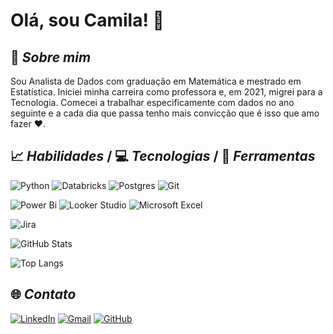 # **Olá, sou Camila!** 🙋

## 📌 *Sobre mim*
Sou Analista de Dados com graduação em Matemática e mestrado em Estatística. Iniciei minha carreira como professora e, em 2021, migrei para a Tecnologia. Comecei a trabalhar especificamente com dados no ano seguinte e a cada dia que passa tenho mais convicção que é isso que amo fazer ❤️.


## 📈 *Habilidades* / 💻 *Tecnologias* / 🔨 *Ferramentas*

![Python](https://img.shields.io/badge/python-3670A0?style=for-the-badge&logo=python&logoColor=ffdd54)
![Databricks](https://img.shields.io/badge/Databricks-white?style=for-the-badge&logo=databricks)
![Postgres](https://img.shields.io/badge/postgres-%23316192.svg?style=for-the-badge&logo=postgresql&logoColor=white)
![Git](https://img.shields.io/badge/GIT-E44C30?style=for-the-badge&logo=git&logoColor=white)

![Power Bi](https://img.shields.io/badge/power_bi-F2C811?style=for-the-badge&logo=powerbi&logoColor=black)
![Looker Studio](https://img.shields.io/badge/looker-white?style=for-the-badge&logo=looker&logoColor=4286f4)
![Microsoft Excel](https://img.shields.io/badge/Microsoft_Excel-217346?style=for-the-badge&logo=microsoft-excel&logoColor=white)

![Jira](https://img.shields.io/badge/jira-%230A0FFF.svg?style=for-the-badge&logo=jira&logoColor=white)


![GitHub Stats](https://github-readme-stats.vercel.app/api?username=CamilaCL&theme=transparent&bg_color=white&border_color=black&show_icons=true&icon_color=30A3DC&title_color=E94D5F&text_color=000)

![Top Langs](https://github-readme-stats-git-masterrstaa-rickstaa.vercel.app/api/top-langs/?username=CamilaCL&layout=compact&bg_color=white&border_color=black&title_color=E94D5F&text_color=000)


## 🌐 *Contato*

[![LinkedIn](https://img.shields.io/badge/LinkedIn-0077B5?style=for-the-badge&logo=linkedin&logoColor=white)](https://www.linkedin.com/in/camila-cl/)
[![Gmail](https://img.shields.io/badge/Gmail-D14836?style=for-the-badge&logo=gmail&logoColor=white)](cl.lopescamila@gmail.com)
[![GitHub](https://img.shields.io/badge/github-%23121011.svg?style=for-the-badge&logo=github&logoColor=white)](https://github.com/CamilaCL)
